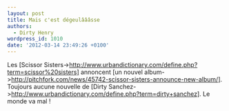 ```yaml
---
layout: post
title: Mais c'est dégeulâââsse
authors:
  - Dirty Henry
wordpress_id: 1010
date: '2012-03-14 23:49:26 +0100'
---
```

Les [Scissor Sisters->http://www.urbandictionary.com/define.php?term=scissor%20sisters] annoncent [un nouvel album->http://pitchfork.com/news/45742-scissor-sisters-announce-new-album/]. Toujours aucune nouvelle de [Dirty Sanchez->http://www.urbandictionary.com/define.php?term=dirty+sanchez]. Le monde va mal !
